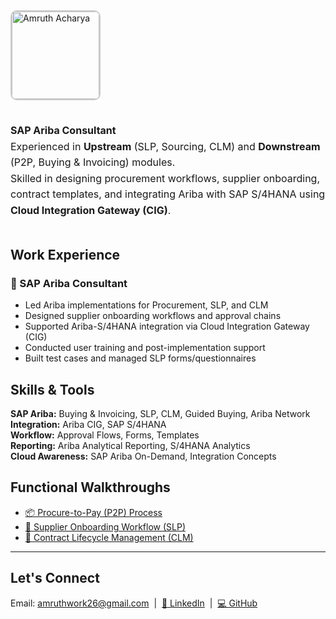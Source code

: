 <div style="display: flex; align-items: flex-start; gap: 20px; flex-wrap: wrap;">

<img src="./Amruth pdf.jpg" alt="Amruth Acharya" width="140" style="border-radius: 10px; border: 2px solid #ccc;" />

<p style="font-size: 16px; line-height: 1.6; max-width: 600px;">
  <strong>SAP Ariba Consultant</strong><br>
  Experienced in <strong>Upstream</strong> (SLP, Sourcing, CLM) and <strong>Downstream</strong> (P2P, Buying & Invoicing) modules.<br>
  Skilled in designing procurement workflows, supplier onboarding, contract templates, and integrating Ariba with SAP S/4HANA using <strong>Cloud Integration Gateway (CIG)</strong>.
</p>

</div>


##   Work Experience

### 🔹 SAP Ariba Consultant 
- Led Ariba implementations for Procurement, SLP, and CLM  
- Designed supplier onboarding workflows and approval chains  
- Supported Ariba-S/4HANA integration via Cloud Integration Gateway (CIG)  
- Conducted user training and post-implementation support  
- Built test cases and managed SLP forms/questionnaires


##  Skills & Tools

**SAP Ariba:** Buying & Invoicing, SLP, CLM, Guided Buying, Ariba Network  
**Integration:** Ariba CIG, SAP S/4HANA  
**Workflow:** Approval Flows, Forms, Templates  
**Reporting:** Ariba Analytical Reporting, S/4HANA Analytics  
**Cloud Awareness:** SAP Ariba On-Demand, Integration Concepts


##  Functional Walkthroughs

- [📦 Procure-to-Pay (P2P) Process](./P2P_Process.md)
- [🧾 Supplier Onboarding Workflow (SLP)](./SLP_Onboarding_Workflow.md)
- [📄 Contract Lifecycle Management (CLM)](./CLM_Contract_Stages.md)

---

##  Let's Connect
Email: [amruthwork26@gmail.com](mailto:amruthwork26@gmail.com) &nbsp;|&nbsp; 
[🔗 LinkedIn](https://www.linkedin.com/in/amruth-acharya) &nbsp;|&nbsp; 
[💻 GitHub](https://github.com/amruthw)


<!-- Rebuild trigger -->
